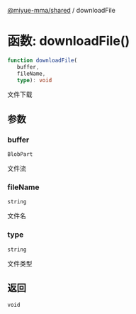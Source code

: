 [@miyue-mma/shared](../index.md) / downloadFile

# 函数: downloadFile()

```ts
function downloadFile(
   buffer, 
   fileName, 
   type): void
```

文件下载

## 参数

### buffer

`BlobPart`

文件流

### fileName

`string`

文件名

### type

`string`

文件类型

## 返回

`void`
